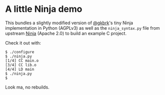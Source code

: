 # A little Ninja demo

This bundles a slightly modified version of
[@gkbrk](https://github.com/gkbrk/)'s tiny Ninja implementation in Python
(AGPLv3) as well as the `ninja_syntax.py` file from upstream
[Ninja](https://github.com/ninja-build/ninja/) (Apache 2.0) to build an example
C project.

Check it out with:

```console
$ ./configure
$ ./ninja.py
[1/4] CC main.o
[3/4] CC lib.o
[4/4] LD main
$ ./ninja.py
$
```

Look ma, no rebuilds.
